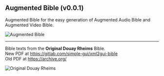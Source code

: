 ## Augmented Bible (v0.0.1)

Augmented Bible for the easy generation of Augmented Audio Bible and Augmented Video Bible.

![Augmented Bible](https://codeberg.org/olprint/Augmented-Bible/raw/branch/main/images/sh0.png)

---
Bible texts from the **Original Douay Rheims** Bible.  
New PDF at https://gitlab.com/simple-gui/xml2gui-bible  
Old PDF at https://archive.org/

![Original Douay Rheims](https://codeberg.org/olprint/Augmented-Bible/raw/branch/main/images/sh1.png)
